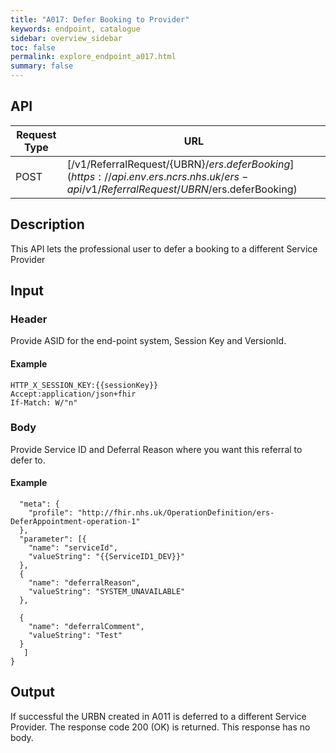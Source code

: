 ```yaml
---
title: "A017: Defer Booking to Provider"
keywords: endpoint, catalogue
sidebar: overview_sidebar
toc: false
permalink: explore_endpoint_a017.html
summary: false
---
```


## API

| Request Type | URL |
| -------------| --- |
| POST | [/v1/ReferralRequest/{UBRN}/$ers.deferBooking](https://api.{env}.ers.ncrs.nhs.uk/ers-api/v1/ReferralRequest/{UBRN}/$ers.deferBooking)

## Description
This API lets the professional user to defer a booking to a different Service Provider

## Input

### Header
Provide ASID for the end-point system, Session Key and VersionId.

#### Example
```XAPI_ASID:200000000220
HTTP_X_SESSION_KEY:{{sessionKey}}
Accept:application/json+fhir
If-Match: W/"n"
```

### Body
Provide Service ID and Deferral Reason where you want this referral to defer to.

#### Example
```{
  "meta": {
    "profile": "http://fhir.nhs.uk/OperationDefinition/ers-DeferAppointment-operation-1"
  },
  "parameter": [{
    "name": "serviceId",
    "valueString": "{{ServiceID1_DEV}}"
  },
  {
    "name": "deferralReason",
    "valueString": "SYSTEM_UNAVAILABLE"
  },

  {
    "name": "deferralComment",
    "valueString": "Test"
  }
   ]
}
```

## Output
If successful the URBN created in A011 is deferred to a different Service Provider. The response code 200 (OK) is returned. This response has no body.
